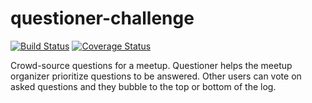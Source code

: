 # questioner-challenge

[![Build Status](https://travis-ci.com/frankhn/questioner-challenge.svg?branch=develop)](https://travis-ci.com/frankhn/questioner-challenge)   [![Coverage Status](https://coveralls.io/repos/github/frankhn/questioner-challenge/badge.svg)](https://coveralls.io/github/frankhn/questioner-challenge)

 Crowd-source questions for a meetup. Questioner helps the meetup organizer prioritize questions to be answered. Other users can vote on asked questions and they bubble to the top or bottom of the log.

